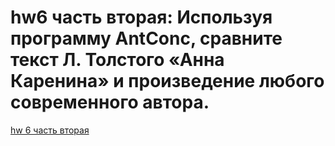 # hw6 часть вторая: Используя программу AntConc, сравните текст Л. Толстого «Анна Каренина» и произведение любого современного автора.

  [hw 6 часть вторая](https://github.com/pimanovaab/hw-6-2/blob/master/HW6%20%D0%B2%D1%82%D0%BE%D1%80%D0%B0%D1%8F%20%D1%87%D0%B0%D1%81%D1%82%D1%8C-%D0%BA%D0%BE%D0%BD%D0%B2%D0%B5%D1%80%D1%82%D0%B8%D1%80%D0%BE%D0%B2%D0%B0%D0%BD.pdf)


